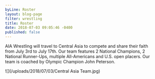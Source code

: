 ```yaml
---
byLine: Roster
layout: blog-page
filter: wrestling
title: Roster
date: 2018-07-03 09:05:46 -0400
published: false
---
```

AIA Wrestling will travel to Central Asia to compete and share their faith from July 3rd to July 17th. Our team features 2 National Champions, 2 National Runner-Ups, multiple All-Americans and U.S. open placers. Our team is coached by Olympic Champion John Peterson.

![](/uploads/2018/07/03/Central Asia Team.jpg)
